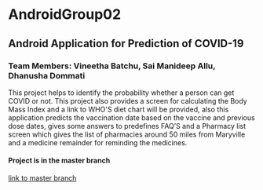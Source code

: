 # AndroidGroup02

## Android Application for Prediction of COVID-19

### Team Members: Vineetha Batchu, Sai Manideep Allu, Dhanusha Dommati

This project helps to identify the probability whether a person can get COVID or not. This project also provides a screen for calculating the Body Mass Index and a link to WHO'S diet chart will be provided, also this application predicts the vaccination date based on the vaccine and previous dose dates, gives some answers to predefines FAQ’S and a Pharmacy list screen which gives the list of pharmacies around 50 miles from Maryville and a medicine remainder for reminding the medicines.
#### Project is in the master branch
[link to master branch](https://github.com/saimanideepallu/AndroidGroup02/tree/master)
